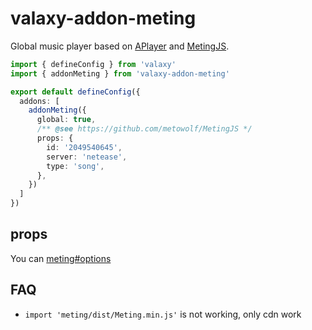 # valaxy-addon-meting

Global music player based on [APlayer](https://github.com/DIYgod/APlayer) and [MetingJS](https://github.com/metowolf/MetingJS).

```ts
import { defineConfig } from 'valaxy'
import { addonMeting } from 'valaxy-addon-meting'

export default defineConfig({
  addons: [
    addonMeting({
      global: true,
      /** @see https://github.com/metowolf/MetingJS */
      props: {
        id: '2049540645',
        server: 'netease',
        type: 'song',
      },
    })
  ]
})
```

## props

You can [meting#options](https://github.com/metowolf/MetingJS#option)

## FAQ

- `import 'meting/dist/Meting.min.js'` is not working, only cdn work
